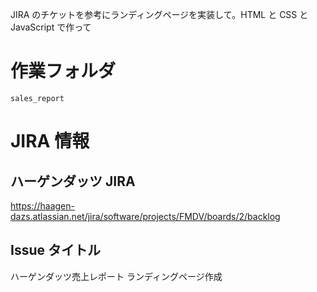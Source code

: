 JIRA のチケットを参考にランディングページを実装して。HTML と CSS と JavaScript で作って

# 作業フォルダ

`sales_report`

# JIRA 情報

## ハーゲンダッツ JIRA

https://haagen-dazs.atlassian.net/jira/software/projects/FMDV/boards/2/backlog

## Issue タイトル

ハーゲンダッツ売上レポート ランディングページ作成